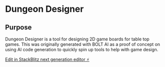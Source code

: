 # Dungeon Designer

## Purpose
Dungeon Designer is a tool for designing 2D game boards for table top games.
This was originally generated with BOLT AI as a proof of concept on using AI code generation to quickly spin up tools to help with game design.

[Edit in StackBlitz next generation editor ⚡️](https://stackblitz.com/~/github.com/geoff-maddock/dungeon-designer)